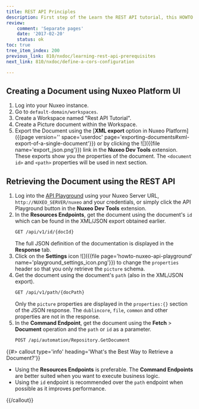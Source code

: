 ```yaml
---
title: REST API Principles
description: First step of the Learn the REST API tutorial, this HOWTO makes you practice some basic content management operations through the REST API.
review:
    comment: 'Separate pages'
    date: '2017-02-20'
    status: ok
toc: true
tree_item_index: 200
previous_link: 810/nxdoc/learning-rest-api-prerequisites
next_link: 810/nxdoc/define-a-cors-configuration

---
```


## Creating a Document using Nuxeo Platform UI

1.  Log into your Nuxeo instance.
2.  Go to `default-domain/workspaces`.
3.  Create a Workspace named "Rest API Tutorial".
4.  Create a Picture document within the Workspace.
5.  Export the Document using the [**XML export** option in Nuxeo Platform]({{page version='' space='userdoc' page='exporting-documents#xml-export-of-a-single-document'}}) or by clicking the ![]({{file name='export_json.png'}}) link in the **Nuxeo Dev Tools** extension.
    These exports show you the properties of the document. The `<document id>` and `<path>` properties will be used in next section.

## Retrieving the Document using the REST API

1.  Log into the [API Playground](http://nuxeo.github.io/api-playground/) using your Nuxeo Server URL, `http://NUXEO_SERVER/nuxeo` and your credentials, or simply click the API Playground button in the **Nuxeo Dev Tools** extension.
2.  In the **Resources Endpoints**, get the document using the document's `id` which can be found in the XML/JSON export obtained earlier.
    ```bash
    GET /api/v1/id/{docId}
    ```
    The full JSON definition of the documentation is displayed in the **Response** tab.
3.  Click on the **Settings** icon ![]({{file page='howto-nuxeo-api-playground' name='playground_settings_icon.png'}}) to change the `properties` header so that you only retrieve the `picture` schema.
4.  Get the document using the document's `path` (also in the XML/JSON export).
    ```bash
    GET /api/v1/path/{docPath}
    ```
    Only the `picture` properties are displayed in the `properties:{}` section of the JSON response. The `dublincore`, `file`, `common` and other properties are not in the response.
5.  In the **Command Endpoint**, get the document using the **Fetch** > **Document** operation and the `path` or `id` as a parameter.
    ```bash
    POST /api/automation/Repository.GetDocument
    ```

{{#> callout type='info' heading='What\'s the Best Way to Retrieve a Document?'}}

*   Using the **Resources Endpoints** is preferable. The **Command Endpoints** are better suited when you want to execute business logic.
*   Using the `id` endpoint is recommended over the `path` endpoint when possible as it improves performance.

{{/callout}}
